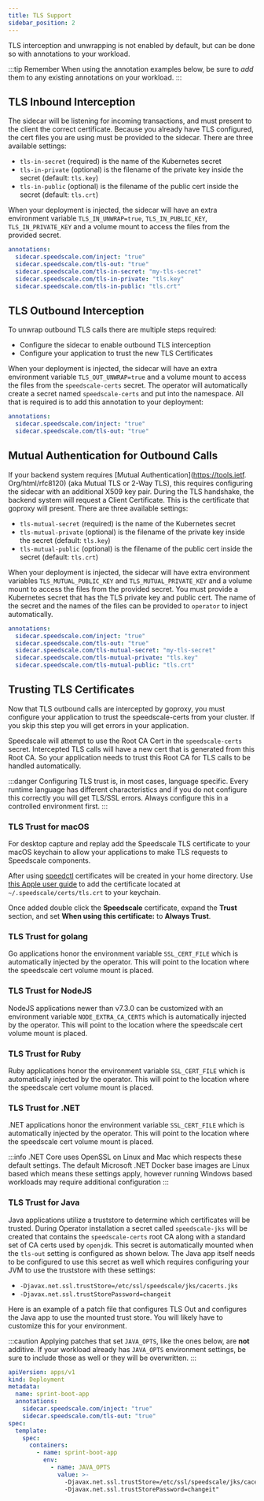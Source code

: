 ```yaml
---
title: TLS Support
sidebar_position: 2
---
```


TLS interception and unwrapping is not enabled by default, but can be done so with annotations to your workload.

:::tip Remember
When using the annotation examples below, be sure to _add_ them to any existing annotations on your workload.
:::

## TLS Inbound Interception

The sidecar will be listening for incoming transactions, and must present to the client the correct
certificate. Because you already have TLS configured, the cert files you are using must be provided to the
sidecar. There are three available settings:

* `tls-in-secret` (required) is the name of the Kubernetes secret
* `tls-in-private` (optional) is the filename of the private key inside the secret (default: `tls.key`)
* `tls-in-public` (optional) is the filename of the public cert inside the secret (default: `tls.crt`)

When your deployment is injected, the sidecar will have an extra environment variable `TLS_IN_UNWRAP=true`,
`TLS_IN_PUBLIC_KEY`, `TLS_IN_PRIVATE_KEY` and a volume mount to access the files from the provided secret.

```yaml
annotations:
  sidecar.speedscale.com/inject: "true"
  sidecar.speedscale.com/tls-out: "true"
  sidecar.speedscale.com/tls-in-secret: "my-tls-secret"
  sidecar.speedscale.com/tls-in-private: "tls.key"
  sidecar.speedscale.com/tls-in-public: "tls.crt"
```

## TLS Outbound Interception

To unwrap outbound TLS calls there are multiple steps required:

* Configure the sidecar to enable outbound TLS interception
* Configure your application to trust the new TLS Certificates

When your deployment is injected, the sidecar will have an extra environment variable `TLS_OUT_UNWRAP=true`
and a volume mount to access the files from the `speedscale-certs` secret. The operator will automatically
create a secret named `speedscale-certs` and put into the namespace. All that is required is to add this
annotation to your deployment:

```yaml
annotations:
  sidecar.speedscale.com/inject: "true"
  sidecar.speedscale.com/tls-out: "true"
```

## Mutual Authentication for Outbound Calls

If your backend system requires [Mutual Authentication](https://tools.ietf. Org/html/rfc8120) (aka Mutual
TLS or 2-Way TLS), this requires configuring the sidecar with an additional X509 key pair. During the TLS
handshake, the backend system will request a Client Certificate. This is the certificate that goproxy will
present. There are three available settings:

* `tls-mutual-secret` (required) is the name of the Kubernetes secret
* `tls-mutual-private` (optional) is the filename of the private key inside the secret (default: `tls.key`)
* `tls-mutual-public` (optional) is the filename of the public cert inside the secret (default: `tls.crt`)

When your deployment is injected, the sidecar will have extra environment variables `TLS_MUTUAL_PUBLIC_KEY`
and `TLS_MUTUAL_PRIVATE_KEY` and a volume mount to access the files from the provided secret. You must
provide a Kubernetes secret that has the TLS private key and public cert. The name of the secret and the names
of the files can be provided to `operator` to inject automatically.

```yaml
annotations:
  sidecar.speedscale.com/inject: "true"
  sidecar.speedscale.com/tls-out: "true"
  sidecar.speedscale.com/tls-mutual-secret: "my-tls-secret"
  sidecar.speedscale.com/tls-mutual-private: "tls.key"
  sidecar.speedscale.com/tls-mutual-public: "tls.crt"
```

## Trusting TLS Certificates

Now that TLS outbound calls are intercepted by goproxy, you must configure your application to trust the
speedscale-certs from your cluster. If you skip this step you will get errors in your application.

Speedscale will attempt to use the Root CA Cert in the `speedscale-certs` secret. Intercepted TLS calls will
have a new cert that is generated from this Root CA. So your application needs to trust this Root CA for TLS
calls to be handled automatically.

:::danger
Configuring TLS trust is, in most cases, language specific. Every runtime language has different characteristics and if you do
not configure this correctly you will get TLS/SSL errors. Always configure this in a controlled environment
first.
:::

### TLS Trust for macOS

For desktop capture and replay add the Speedscale TLS certificate to your
macOS keychain to allow your applications to make TLS requests to Speedscale
components.

After using [speedctl](/reference/glossary.md#speedctl) certificates will be
created in your home directory. Use [this Apple user
guide](https://support.apple.com/guide/keychain-access/add-certificates-to-a-keychain-kyca2431/mac)
to add the certificate located at `~/.speedscale/certs/tls.crt` to your
keychain.

Once added double click the **Speedscale** certificate, expand the **Trust** section,
and set **When using this certificate:** to **Always Trust**.

### TLS Trust for golang

Go applications honor the environment variable `SSL_CERT_FILE` which is automatically injected by the
operator. This will point to the location where the speedscale cert volume mount is placed.

### TLS Trust for NodeJS

NodeJS applications newer than v7.3.0 can be customized with an environment variable `NODE_EXTRA_CA_CERTS`
which is automatically injected by the operator. This will point to the location where the speedscale cert
volume mount is placed.

### TLS Trust for Ruby

Ruby applications honor the environment variable `SSL_CERT_FILE` which is automatically injected by the
operator. This will point to the location where the speedscale cert volume mount is placed.

### TLS Trust for .NET

.NET applications honor the environment variable `SSL_CERT_FILE` which is automatically injected by the
operator. This will point to the location where the speedscale cert volume mount is placed.

:::info
.NET Core uses OpenSSL on Linux and Mac which respects these default settings. The default Microsoft .NET Docker base images are Linux based which means these settings apply, however running Windows based workloads may require additional configuration
:::

### TLS Trust for Java

Java applications utilize a truststore to determine which certificates will be trusted. During Operator
installation a secret called `speedscale-jks` will be created that contains the `speedscale-certs` root CA
along with a standard set of CA certs used by `openjdk`. This secret is automatically mounted when the
`tls-out` setting is configured as shown below. The Java app itself needs to be configured to use this secret
as well which requires configuring your JVM to use the truststore with these settings:

- `-Djavax.net.ssl.trustStore=/etc/ssl/speedscale/jks/cacerts.jks`
- `-Djavax.net.ssl.trustStorePassword=changeit`

Here is an example of a patch file that configures TLS Out and configures the Java app to use the mounted
trust store. You will likely have to customize this for your environment.

:::caution
Applying patches that set `JAVA_OPTS`, like the ones below, are **not** additive. If your workload already has
`JAVA_OPTS` environment settings, be sure to include those as well or they will be overwritten.
:::

```yaml
apiVersion: apps/v1
kind: Deployment
metadata:
  name: sprint-boot-app
  annotations:
    sidecar.speedscale.com/inject: "true"
    sidecar.speedscale.com/tls-out: "true"
spec:
  template:
    spec:
      containers:
        - name: sprint-boot-app
          env:
            - name: JAVA_OPTS
              value: >-
                -Djavax.net.ssl.trustStore=/etc/ssl/speedscale/jks/cacerts.jks
                -Djavax.net.ssl.trustStorePassword=changeit"
```
